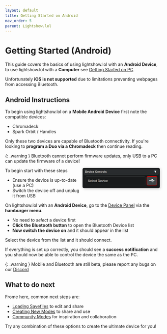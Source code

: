 ```yaml
---
layout: default
title: Getting Started on Android
nav_order: 5
parent: Lightshow.lol
---
```


<style>
.image-container {
  display: flex;
  justify-content: center;
  align-items: center;
  gap: 15px;
  margin: 0 auto;
  padding: 0 15px;
  margin-top: 20px;
}

.image-container img {
  /* Adjust max-width as needed for your layout */
  max-width: 20%;
  height: auto;
  display: block;
}
</style>

# Getting Started (Android)
This guide covers the basics of using lightshow.lol with an **Android Device**, to use lightshow.lol with a **Computer** see [Getting Started on PC](lightshow_lol_getting_started.html).

Unfortunately **iOS is not supported** due to limitations preventing webpages from accessing Bluetooth.

## Android Instructions
To begin using lightshow.lol on a **Mobile Android Device** first note the compatible devices:

 - Chromadeck
 - Spark Orbit / Handles

Only these two devices are capable of Bluetooth connectivity.
If you're looking to **program a Duo via a Chromadeck** then continue reading.

{: .warning }
Bluetooth cannot perform firmware updates, only USB to a PC can update the firmware of a device!

<div style="max-width: 50%; text-align: right; margin: 0px; float:right;">
  <img src="assets/images/lightshow-lol-device-panel-connect.png" style="box-shadow: 2px 2px 10px rgba(0, 0, 0, 0.2); border-radius: 5px;">
</div>

To begin start with these steps

- Ensure the device is up-to-date (use a PC)
- Switch the device off and unplug it from USB

On lightshow.lol with an **Android Device**, go to the [Device Panel](lightshow_lol_device_controls.html) via the **hamburger menu**.

 - No need to *select* a device first
 - **Click the Bluetooth button** to open the Bluetooth Device list
 - **Now switch the device on** and it should appear in the list

Select the device from the list and it should connect.

If everything is set up correctly, you should see a **success notification** and you should now be able to control the device the same as the PC.

{: .warning }
Mobile and Bluetooth are still beta, please report any bugs on our [Discord](support.html)

## What to do next

Frome here, common next steps are:

 - [Loading Savefiles](pulling_modes.html) to edit and share
 - [Creating New Modes](creating_modes.html) to share and use
 - [Community Modes](community.html) for inspiration and collaboration

Try any combination of these options to create the ultimate device for you!

